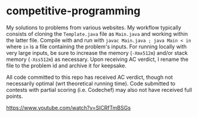 # competitive-programming

My solutions to problems from various websites. My workflow typically consists
of cloning the `Template.java` file as `Main.java` and working within the
latter file. Compile with and run with `javac Main.java ; java Main < in` where
`in` is a file containing the problem's inputs. For running locally with very
large inputs, be sure to increase the memory (`-Xmx512m`) and/or stack memory
(`-Xss512m`) as necessary. Upon receiving AC verdict, I rename the file to the
problem id and archive it for keepsake.

All code committed to this repo has received AC verdict, though not necessarily
optimal (wrt theoretical running time). Code submitted to contests with partial
scoring (i.e. Codechef) may also not have received full points.

https://www.youtube.com/watch?v=SlCRfTmBSGs